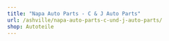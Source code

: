 ```yaml
---
title: "Napa Auto Parts - C & J Auto Parts"
url: /ashville/napa-auto-parts-c-und-j-auto-parts/
shop: Autoteile
---
```


